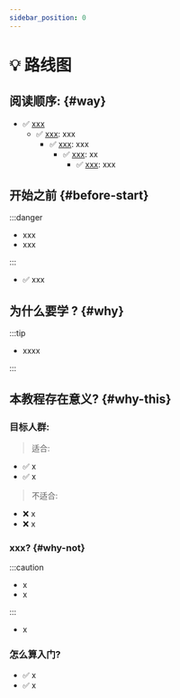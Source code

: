 ```yaml
---
sidebar_position: 0
---
```


# 💡 路线图

## 阅读顺序: {#way}

- ✅ [xxx](intro/) 
  - ✅ [xxx](core/intro): xxx
    - ✅ [xxx](tips/intro/rule): xxx
      - ✅ [xxx](praticse/intro/): xx
        - ✅ [xxx](pro/intro): xxx

  
## 开始之前 {#before-start}

:::danger

- xxx
- xxx

:::

- ✅ xxx


## 为什么要学 ? {#why}

:::tip

- xxxx


:::

## 本教程存在意义? {#why-this}


### 目标人群:

> 适合:

- ✅ x
- ✅ x


> 不适合:

- ❌ x
- ❌ x


### xxx? {#why-not}

:::caution

- x
- x

:::

- x

### 怎么算入门?

- ✅ x
- ✅ x

